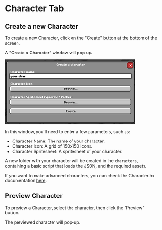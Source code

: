 # Character Tab
## Create a new Character

To create a new Character, click on the "Create" button at the bottom of the screen.

A "Create a Character" window will pop up.

![Create a character window](../img/charcreator.png)

In this window, you'll need to enter a few parameters, such as:
- Character Name: The name of your character.
- Character Icon: A grid of 150x150 icons.
- Character Spritesheet: A spritesheet of your character.

A new folder with your character will be created in the `characters`, containing a basic script that loads the JSON, and the required assets.

If you want to make advanced characters, you can check the Character.hx documentation [here](/scripts/characterScript.md).



## Preview Character

To preview a Character, select the character, then click the "Preview" button.

The previewed character will pop-up.